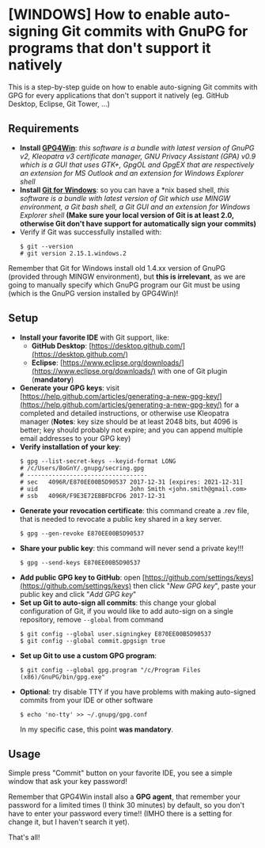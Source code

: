 # [WINDOWS] How to enable auto-signing Git commits with GnuPG for programs that don't support it natively

This is a step-by-step guide on how to enable auto-signing Git commits with GPG for every applications that don't support it natively (eg. GitHub Desktop, Eclipse, Git Tower, ...)

## Requirements

* **Install [GPG4Win](https://gpg4win.org/download.html)**: _this software is a bundle with latest version of GnuPG v2, Kleopatra v3 certificate manager, GNU Privacy Assistant (GPA) v0.9 which is a GUI that uses GTK+, GpgOL and GpgEX that are respectively an extension for MS Outlook and an extension for Windows Explorer shell_
* **Install [Git for Windows](https://gitforwindows.org/)**: so you can have a *nix based shell, _this software is a bundle with latest version of Git which use MINGW environment, a Git bash shell, a Git GUI and an extension for Windows Explorer shell_ **(Make sure your local version of Git is at least 2.0, otherwise Git don't have support for automatically sign your commits)**
* Verify if Git was successfully installed with:
  ```shell
  $ git --version
  # git version 2.15.1.windows.2
  ```

Remember that Git for Windows install old 1.4.xx version of GnuPG (provided through MINGW environment), but **this is irrelevant**, as we are going to manually specify which GnuPG program our Git must be using (which is the GnuPG version installed by GPG4Win)!

## Setup

* **Install your favorite IDE** with Git support, like:
  * **GitHub Desktop**: [https://desktop.github.com/](https://desktop.github.com/)
  * **Eclipse**: [https://www.eclipse.org/downloads/](https://www.eclipse.org/downloads/) with one of Git plugin (**mandatory**)
* **Generate your GPG keys**: visit [https://help.github.com/articles/generating-a-new-gpg-key/](https://help.github.com/articles/generating-a-new-gpg-key/) for a completed and detailed instructions, or otherwise use Kleopatra manager (**Notes**: key size should be at least 2048 bits, but 4096 is better; key should probably not expire; and you can append multiple email addresses to your GPG key)
* **Verify installation of your key**:
  ```shell
  $ gpg --list-secret-keys --keyid-format LONG
  # /c/Users/BoGnY/.gnupg/secring.gpg
  # ----------------------------------
  # sec   4096R/E870EE00B5D90537 2017-12-31 [expires: 2021-12-31]
  # uid                          John Smith <john.smith@gmail.com>
  # ssb   4096R/F9E3E72EBBFDCFD6 2017-12-31
  ```
* **Generate your revocation certificate**: this command create a .rev file, that is needed to revocate a public key shared in a key server.
  ```shell
  $ gpg --gen-revoke E870EE00B5D90537
  ```
* **Share your public key**: this command will never send a private key!!!
  ```shell
  $ gpg --send-keys E870EE00B5D90537
  ```
* **Add public GPG key to GitHub**: open [https://github.com/settings/keys](https://github.com/settings/keys) then click "_New GPG key_", paste your public key and click "_Add GPG key_"
* **Set up Git to auto-sign all commits**: this change your global configuration of Git, if you would like to add auto-sign on a single repository, remove `--global` from command
  ```shell
  $ git config --global user.signingkey E870EE00B5D90537
  $ git config --global commit.gpgsign true
  ```
* **Set up Git to use a custom GPG program**:
  ```shell
  $ git config --global gpg.program "/c/Program Files (x86)/GnuPG/bin/gpg.exe"
  ```
* **Optional**: try disable TTY if you have problems with making auto-signed commits from your IDE or other software
  ```shell
  $ echo 'no-tty' >> ~/.gnupg/gpg.conf
  ```
  In my specific case, this point **was mandatory**.

## Usage

Simple press "Commit" button on your favorite IDE, you see a simple window that ask your key password!

Remember that GPG4Win install also a **GPG agent**, that remember your password for a limited times (I think 30 minutes) by default, so you don't have to enter your password every time!! (IMHO there is a setting for change it, but I haven't search it yet).

That's all!